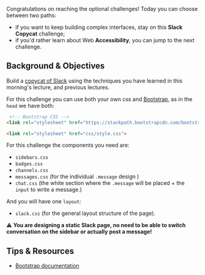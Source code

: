 Congratulations on reaching the optional challenges! Today you can choose between two paths: 
- if you want to keep building complex interfaces, stay on this **Slack Copycat** challenge;
- if you'd rather learn about Web **Accessibility**, you can jump to the next challenge.

## Background & Objectives

Build a [copycat of Slack](https://lewagon.github.io/bootstrap-challenges/12-Slack/) using the techniques you have learned in this morning's lecture, and previous lectures.

For this challenge you can use both your own css and [Bootstrap](https://getbootstrap.com/), as in the `head` we have both:

```html
 <!-- Bootstrap CSS -->
<link rel="stylesheet" href="https://stackpath.bootstrapcdn.com/bootstrap/4.2.1/css/bootstrap.min.css">

<link rel="stylesheet" href="css/style.css">
```

For this challenge the components you need are:

- `sidebars.css`
- `badges.css`
- `channels.css`
- `messages.css` (for the individual `.message` design )
- `chat.css` (the white section where the `.message` will be placed + the `input` to write a message.)

And you will have one `layout`:

- `slack.css` (for the general layout structure of the page).

⚠️ **You are designing a static Slack page, no need to be able to switch conversation on the sidebar or actually post a message!**

## Tips & Resources

- [Bootstrap documentation](https://getbootstrap.com/)
